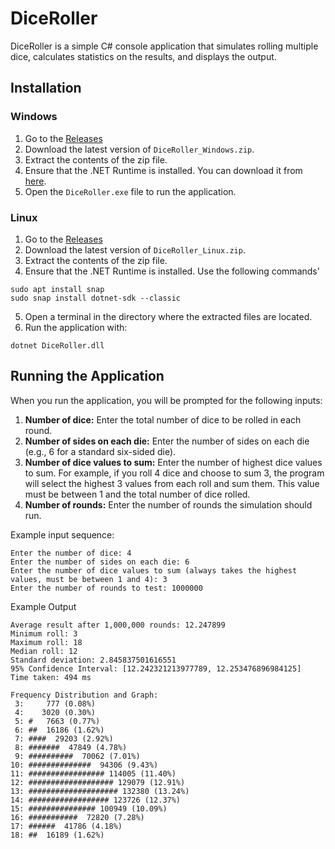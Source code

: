 # DiceRoller

DiceRoller is a simple C# console application that simulates rolling multiple dice, calculates statistics on the results, and displays the output.

## Installation

### Windows
1. Go to the [Releases](https://github.com/FelixGoehring/DiceRoller/releases)
2. Download the latest version of `DiceRoller_Windows.zip`.
3. Extract the contents of the zip file.
4. Ensure that the .NET Runtime is installed. You can download it from [here](https://dotnet.microsoft.com/en-us/download).
5. Open the `DiceRoller.exe` file to run the application.

### Linux
1. Go to the [Releases](https://github.com/FelixGoehring/DiceRoller/releases)
2. Download the latest version of `DiceRoller_Linux.zip`.
3. Extract the contents of the zip file.
4. Ensure that the .NET Runtime is installed. Use the following commands'
```
sudo apt install snap
sudo snap install dotnet-sdk --classic
```
5. Open a terminal in the directory where the extracted files are located.
6. Run the application with:
```
dotnet DiceRoller.dll
```


## Running the Application
When you run the application, you will be prompted for the following inputs:

1. **Number of dice:** Enter the total number of dice to be rolled in each round.
2. **Number of sides on each die:** Enter the number of sides on each die (e.g., 6 for a standard six-sided die).
3. **Number of dice values to sum:** Enter the number of highest dice values to sum. For example, if you roll 4 dice and choose to sum 3, the program will select the highest 3 values from each roll and sum them. This value must be between 1 and the total number of dice rolled.
4. **Number of rounds:** Enter the number of rounds the simulation should run.

Example input sequence:
```
Enter the number of dice: 4
Enter the number of sides on each die: 6
Enter the number of dice values to sum (always takes the highest values, must be between 1 and 4): 3
Enter the number of rounds to test: 1000000
```
Example Output
```
Average result after 1,000,000 rounds: 12.247899
Minimum roll: 3
Maximum roll: 18
Median roll: 12
Standard deviation: 2.845837501616551
95% Confidence Interval: [12.242321213977789, 12.253476896984125]
Time taken: 494 ms

Frequency Distribution and Graph:
 3:     777 (0.08%)
 4:    3020 (0.30%)
 5: #   7663 (0.77%)
 6: ##  16186 (1.62%)
 7: ####  29203 (2.92%)
 8: #######  47849 (4.78%)
 9: ##########  70062 (7.01%)
10: ##############  94306 (9.43%)
11: ################# 114005 (11.40%)
12: ################### 129079 (12.91%)
13: #################### 132380 (13.24%)
14: ################## 123726 (12.37%)
15: ############### 100949 (10.09%)
16: ###########  72820 (7.28%)
17: ######  41786 (4.18%)
18: ##  16189 (1.62%)
```
